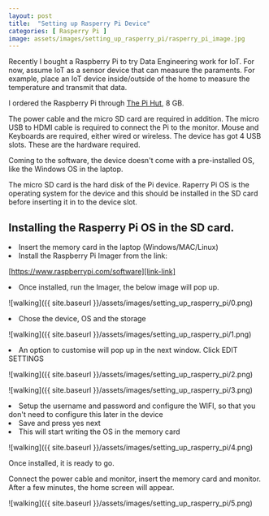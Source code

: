 ```yaml
---
layout: post
title:  "Setting up Rasperry Pi Device"
categories: [ Rasperry Pi ]
image: assets/images/setting_up_rasperry_pi/rasperry_pi_image.jpg
---
```

Recently I bought a Raspberry Pi to try Data Engineering work for IoT. For now, assume IoT as a sensor device that can measure the paraments. For example, place an IoT device inside/outside of the home to measure the temperature and transmit that data.

I ordered the Raspberry Pi through [The Pi Hut][pi-hut], 8 GB. 

The power cable and the micro SD card are required in addition.  The micro USB to HDMI cable is required to connect the Pi to the monitor. Mouse and Keyboards are required, either wired or wireless. The device has got 4 USB slots.  These are the hardware required. 

Coming to the software, the device doesn't come with a pre-installed OS, like the Windows OS in the laptop. 

The micro SD card is the hard disk of the Pi device. Raperry Pi OS is the operating system for the device and this should be installed in the SD card before inserting it in to the device slot.

## Installing the Rasperry Pi OS in the SD card. 

<li>Insert the memory card in the laptop (Windows/MAC/Linux)</li>
<li>Install the Raspberry Pi Imager from the link: </li>

   [https://www.raspberrypi.com/software][link-link] 

<li>Once installed, run the Imager, the below image will pop up. </li>

![walking]({{ site.baseurl }}/assets/images/setting_up_rasperry_pi/0.png)

<li>Chose the device, OS and the storage  </li>

![walking]({{ site.baseurl }}/assets/images/setting_up_rasperry_pi/1.png)

<li> An option to customise will pop up in the next window. Click EDIT SETTINGS </li>

![walking]({{ site.baseurl }}/assets/images/setting_up_rasperry_pi/2.png)

![walking]({{ site.baseurl }}/assets/images/setting_up_rasperry_pi/3.png)

<li> Setup the username and password and configure the WIFI, so that you don't need to configure this later in the device </li>

<li> Save and press yes next </li>

<li> This will start writing the OS in the memory card  </li>

![walking]({{ site.baseurl }}/assets/images/setting_up_rasperry_pi/4.png)

Once installed, it is ready to go. 

Connect the power cable and monitor, insert the memory card and monitor. After a few minutes, the home screen will appear.

![walking]({{ site.baseurl }}/assets/images/setting_up_rasperry_pi/5.png)
<!-- 
Check out the [Jekyll docs][jekyll-docs] for more info on how to get the most out of Jekyll. File all bugs/feature requests at [Jekyll’s GitHub repo][jekyll-gh]. If you have questions, you can ask them on [Jekyll Talk][jekyll-talk]. -->

[pi-hut]: https://thepihut.com/products/raspberry-pi-5
[link-link]: https://www.raspberrypi.com/software/


<!-- 
[jekyll-docs]: http://jekyllrb.com/docs/home
[jekyll-gh]:   https://github.com/jekyll/jekyll
[jekyll-talk]: https://talk.jekyllrb.com/ -->